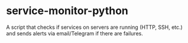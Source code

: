 # service-monitor-python
A script that checks if services on servers are running (HTTP, SSH, etc.) and sends alerts via email/Telegram if there are failures.
